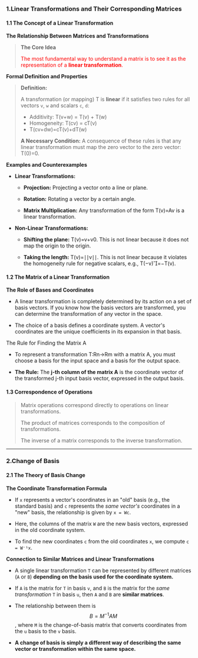 ### 1.Linear Transformations and Their Corresponding Matrices 

#### 1.1 The Concept of a Linear Transformation

**The Relationship Between Matrices and Transformations**

>**The Core Idea**
>
><font color="red">The most fundamental way to understand a matrix is to see it as the representation of a **linear transformation**.</font>

**Formal Definition and Properties**

>**Definition:**
>
>A transformation (or mapping) T is **linear** if it satisfies two rules for all vectors `v`, `w` and scalars `c`, `d`:
>
>* Additivity: T(v+w) = T(v) + T(w)
>* Homogeneity: T(cv) = cT(v)
>* T(cv+dw)=cT(v)+dT(w)
>
>**A Necessary Condition:** A consequence of these rules is that any linear transformation must map the zero vector to the zero vector: T(0)=0.

**Examples and Counterexamples**

- **Linear Transformations:**
    
    - **Projection:** Projecting a vector onto a line or plane.
        
    - **Rotation:** Rotating a vector by a certain angle.
        
    - **Matrix Multiplication:** Any transformation of the form T(v)=Av is a linear transformation.
        
- **Non-Linear Transformations:**
    
    - **Shifting the plane:** T(v)=v+v0​. This is not linear because it does not map the origin to the origin.
        
    - **Taking the length:** T(v)=∣∣v∣∣. This is not linear because it violates the homogeneity rule for negative scalars, e.g., T(−v)=−T(v).

#### 1.2 The Matrix of a Linear Transformation

**The Role of Bases and Coordinates**

- A linear transformation is completely determined by its action on a set of basis vectors. If you know how the basis vectors are transformed, you can determine the transformation of any vector in the space.
    
- The choice of a basis defines a coordinate system. A vector's coordinates are the unique coefficients in its expansion in that basis.

The Rule for Finding the Matrix A

- To represent a transformation T:Rn→Rm with a matrix A, you must choose a basis for the input space and a basis for the output space.
    
- **The Rule:** The **j-th column of the matrix A** is the coordinate vector of the transformed j-th input basis vector, expressed in the output basis.

#### 1.3 Correspondence of Operations

>Matrix operations correspond directly to operations on linear transformations.
>
>The product of matrices corresponds to the composition of transformations.
>
>The inverse of a matrix corresponds to the inverse transformation.

***
### 2.Change of Basis

#### 2.1 The Theory of Basis Change

**The Coordinate Transformation Formula**

- If `x` represents a vector's coordinates in an "old" basis (e.g., the standard basis) and `c` represents the _same vector's_ coordinates in a "new" basis, the relationship is given by `x = Wc`.
    
- Here, the columns of the matrix `W` are the new basis vectors, expressed in the old coordinate system.
    
- To find the new coordinates `c` from the old coordinates `x`, we compute `c = W⁻¹x`.

**Connection to Similar Matrices and Linear Transformations**

- A single linear transformation `T` can be represented by different matrices (`A` or `B`) **depending on the basis used for the coordinate system.**
    
- If `A` is the matrix for `T` in basis `v`, and `B` is the matrix for the _same transformation_ `T` in basis `u`, then `A` and `B` are **similar matrices**.
    
- The relationship between them is $$B=M^{-1}AM$$, where `M` is the change-of-basis matrix that converts coordinates from the `u` basis to the `v` basis.
    
- **A change of basis is simply a different way of describing the same vector or transformation within the same space.**
